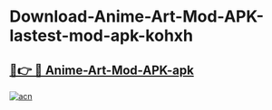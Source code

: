 # Download-Anime-Art-Mod-APK-lastest-mod-apk-kohxh

<h2><a href="https://apkcomod.com?title=Anime-Art-Mod-APK">🔗👉 🔴 Anime-Art-Mod-APK-apk </a></h2>

[![acn](https://github.com/user-attachments/assets/0f9c940e-d8b0-45ae-aac7-cd30a18b3e1c)](https://apkcomod.com?title=Anime-Art-Mod-APK)
